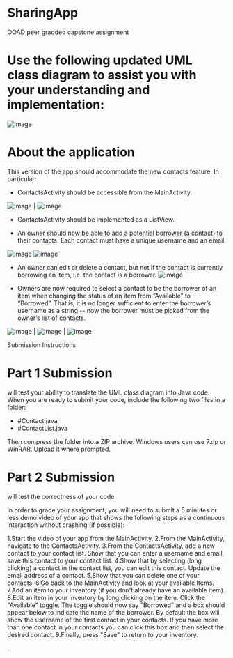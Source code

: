# SharingApp
OOAD peer gradded capstone assignment
# Use the following updated UML class diagram to assist you with your understanding and implementation:
![image](https://user-images.githubusercontent.com/22343548/145957237-f15527b7-9734-49b9-8ee1-389eb0ef9dfc.png)


# About the application

This version of the app should accommodate the new contacts feature. In particular:

- ContactsActivity should be accessible from the MainActivity.

 ![image](https://user-images.githubusercontent.com/22343548/145955822-1e11d7b2-e837-47c6-9ee4-0b2f67ee540d.png) | ![image](https://user-images.githubusercontent.com/22343548/145955833-2a2bf303-4910-4b09-bc2c-4f896de80a5d.png)



- ContactsActivity should be implemented as a ListView.

- An owner should now be able to add a potential borrower (a contact) to their contacts. Each contact must have a unique username and an email.

![image](https://user-images.githubusercontent.com/22343548/145955882-5203515e-7c74-49a9-bfca-a44bea4f7291.png)
![image](https://user-images.githubusercontent.com/22343548/145955890-4a8c8c86-ded7-4895-8ec2-fde437d2ef1c.png)


- An owner can edit or delete a contact, but not if the contact is currently borrowing an item, i.e. the contact is a borrower.
![image](https://user-images.githubusercontent.com/22343548/145955908-0c70e6cd-eb30-456b-ae59-616209e5b6d7.png)



- Owners are now required to select a contact to be the borrower of an item when changing the status of an item from “Available” to “Borrowed”. That is, it is no longer sufficient to enter the borrower’s username as a string -- now the borrower must be picked from the owner’s list of contacts.

![image](https://user-images.githubusercontent.com/22343548/145955948-431b7bdb-0b0b-4cad-a76a-d3b6c9421023.png) | ![image](https://user-images.githubusercontent.com/22343548/145955971-72afb926-cb87-4bde-ac0b-4969e566353d.png) | ![image](https://user-images.githubusercontent.com/22343548/145955971-72afb926-cb87-4bde-ac0b-4969e566353d.png)

Submission Instructions

# Part 1 Submission 
will test your ability to translate the UML class diagram into Java code. When you are ready to submit your code, include the following two files in a folder:

- #Contact.java
- #ContactList.java

Then compress the folder into a ZIP archive. Windows users can use 7zip or WinRAR. Upload it where prompted.

# Part 2 Submission 
will test the correctness of your code

In order to grade your assignment, you will need to submit a 5 minutes or less demo video of your app that shows the following steps as a continuous interaction without crashing (if possible):

1.Start the video of your app from the MainActivity. 
2.From the MainActivity, navigate to the ContactsActivity.
3.From the ContactsActivity, add a new contact to your contact list. Show that you can enter a username and email, save this contact to your contact list. 
4.Show that by selecting (long clicking) a contact in the contact list, you can edit this contact. Update the email address of a contact.
5.Show that you can delete one of your contacts.
6.Go back to the MainActivity and look at your available Items.
7.Add an item to your inventory (if you don't already have an available item).
8.Edit an item in your inventory by long clicking on the item. Click the "Available" toggle. The toggle should now say "Borrowed" and a box should appear below to indicate the name of the borrower. By default the box will show the username of the first contact in your contacts. If you have more than one contact in your contacts you can click this box and then select the desired contact. 
9.Finally, press "Save" to return to your inventory.


.
